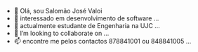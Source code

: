 - 👋 Olá, sou Salomão José Valoi 
- 👀 interessado em desenvolvimento de software ...
- 🌱 actualmente estudante de Engenharia na UJC ...
- 💞️ I’m looking to collaborate on ...
- 📫 encontre me pelos contactos 878841001 ou 848841005 ...

<!---
SalomaoValoi/SalomaoValoi is a ✨ special ✨ repository because its `README.md` (this file) appears on your GitHub profile.
You can click the Preview link to take a look at your changes.
--->
